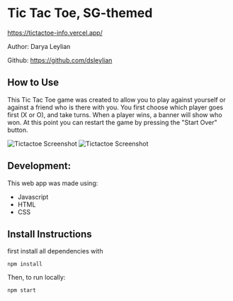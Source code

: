 # Tic Tac Toe, SG-themed 

https://tictactoe-info.vercel.app/

Author: Darya Leylian

Github: https://github.com/dsleylian
<br />

## How to Use

This Tic Tac Toe game was created to allow you to play against yourself or against a friend who is there with you. You first choose which player goes first (X or O), and take turns. When a player wins, a banner will show who won. At this point you can restart the game by pressing the "Start Over" button.

![Tictactoe Screenshot](images/tictactoe-screenshot1.png)
![Tictactoe Screenshot](images/tictactoe-screenshot2.png)
## Development:

This web app was made using:
- Javascript
- HTML
- CSS

## Install Instructions

first install all dependencies with
```
npm install
````
Then, to run locally:
```
npm start
```